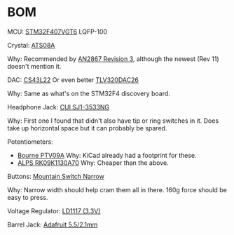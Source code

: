 # BOM

MCU: [STM32F407VGT6](https://www.mouser.com/ProductDetail/STMicroelectronics/STM32F407VGT6) LQFP-100

Crystal: [ATS08A](https://www.mouser.com/ProductDetail/CTS-Electronic-Components/ATS08A?qs=Mr%252bgrRYddfqUVH22tsgQmw%3D%3D)

Why: Recommended by [AN2867 Revision
3](http://easyelectronics.ru/img/ARM_kurs/STMstuff/stm32oscrecomend.pdf),
although the newest (Rev 11) doesn't mention it.


DAC: [CS43L22](https://www.mouser.com/ProductDetail/Cirrus-Logic/CS43L22-CNZ) Or even better [TLV320DAC26](https://www.mouser.com/ProductDetail/Texas-Instruments/TLV320DAC26IRHBR?qs=sGAEpiMZZMv%252bLKsN4bqzyiJsZIbtISVFY0fihiLYnzk%3d)

Why: Same as what's on the STM32F4 discovery board.


Headphone Jack: [CUI SJ1-3533NG](https://www.mouser.com/ProductDetail/CUI/SJ1-3533NG?qs=WyjlAZoYn53GjNky%252bNFGCA==)

Why: First one I found that didn't also have tip or ring switches in it.  Does
take up horizontal space but it can probably be spared.


Potentiometers:
-  [Bourne PTV09A](https://www.mouser.com/ProductDetail/Bourns/PTV09A-4025F-B103?qs=sGAEpiMZZMtC25l1F4XBU7WMi1wGK3ZvZ15ABC5GIFs%3d)
    Why: KiCad already had a footprint for these.
-  [ALPS RK09K1130A70](https://www.mouser.com/ProductDetail/ALPS/RK09K1130A70?qs=6EGMNY9ZYDSOs3JO8Oeg1w%3D%3D)
    Why: Cheaper than the above.


Buttons: [Mountain Switch Narrow](https://www.mouser.com/ProductDetail/Mountain-Switch/101-TS4311T1601-EV?qs=sGAEpiMZZMsgGjVA3toVBHVb%2f41oZGWlfjE497o3b4A%3d)

Why: Narrow width should help cram them all in there.  160g force should be easy to press.


Voltage Regulator: [LD1117 (3.3V)](https://www.mouser.com/ProductDetail/STMicroelectronics/LD1117S33TR)


Barrel Jack: [Adafruit 5.5/2.1mm](https://www.adafruit.com/product/373)
